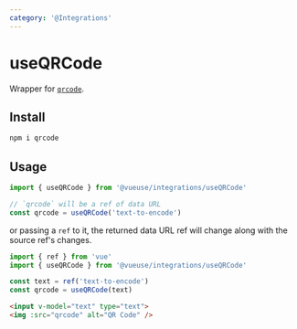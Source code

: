 ```yaml
---
category: '@Integrations'
---
```


# useQRCode

Wrapper for [`qrcode`](https://github.com/soldair/node-qrcode).

## Install 

```bash
npm i qrcode
```

## Usage

```ts
import { useQRCode } from '@vueuse/integrations/useQRCode'

// `qrcode` will be a ref of data URL
const qrcode = useQRCode('text-to-encode')
```

or passing a `ref` to it, the returned data URL ref will change along with the source ref's changes.

```ts
import { ref } from 'vue'
import { useQRCode } from '@vueuse/integrations/useQRCode'

const text = ref('text-to-encode')
const qrcode = useQRCode(text)
```

```html
<input v-model="text" type="text">
<img :src="qrcode" alt="QR Code" />
```
